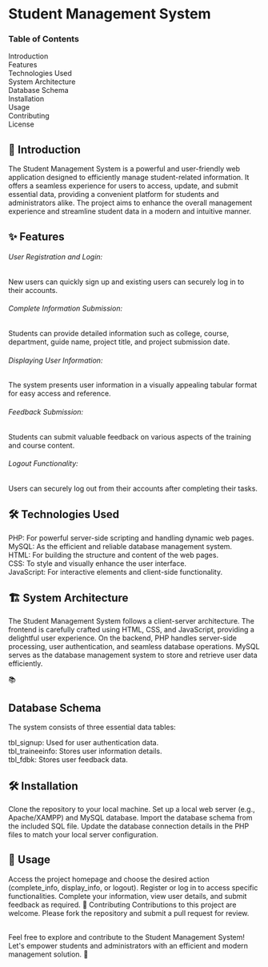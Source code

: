 <h1>Student Management System </h1>

<h3>Table of Contents </h3>
Introduction <br>
Features <br>
Technologies Used <br>
System Architecture <br>
Database Schema <br>
Installation <br>
Usage <br>
Contributing <br>
License <br>
<h2>🚀 Introduction </h2>
The Student Management System is a powerful and user-friendly web application designed to efficiently manage student-related information. It offers a seamless experience for users to access, update, and submit essential data, providing a convenient platform for students and administrators alike. The project aims to enhance the overall management experience and streamline student data in a modern and intuitive manner. <br>

<h2>✨ Features</h2>
<h6>User Registration and Login: </h6> New users can quickly sign up and existing users can securely log in to their accounts. 

<h6>Complete Information Submission: </h6>Students can provide detailed information such as college, course, department, guide name, project title, and project submission date. 

<h6>Displaying User Information:</h6> The system presents user information in a visually appealing tabular format for easy access and reference. 

<h6>Feedback Submission: </h6>Students can submit valuable feedback on various aspects of the training and course content. 

<h6>Logout Functionality:</h6> Users can securely log out from their accounts after completing their tasks. 

<h2>🛠️ Technologies Used </h2>
PHP: For powerful server-side scripting and handling dynamic web pages. <br>
MySQL: As the efficient and reliable database management system. <br>
HTML: For building the structure and content of the web pages. <br>
CSS: To style and visually enhance the user interface. <br>
JavaScript: For interactive elements and client-side functionality. <br>

<h2>🏗️ System Architecture</h2>
The Student Management System follows a client-server architecture. The frontend is carefully crafted using HTML, CSS, and JavaScript, providing a delightful user experience. On the backend, PHP handles server-side processing, user authentication, and seamless database operations. MySQL serves as the database management system to store and retrieve user data efficiently. <br>

📚 <h2>Database Schema</h2>
The system consists of three essential data tables: <br>

tbl_signup: Used for user authentication data. <br>
tbl_traineeinfo: Stores user information details. <br>
tbl_fdbk: Stores user feedback data. <br>

<h2>🛠️ Installation</h2>
Clone the repository to your local machine.
Set up a local web server (e.g., Apache/XAMPP) and MySQL database.
Import the database schema from the included SQL file.
Update the database connection details in the PHP files to match your local server configuration.

<h2>🚀 Usage</h2>
Access the project homepage and choose the desired action (complete_info, display_info, or logout).
Register or log in to access specific functionalities.
Complete your information, view user details, and submit feedback as required.
👥 Contributing
Contributions to this project are welcome. Please fork the repository and submit a pull request for review.

<br> Feel free to explore and contribute to the Student Management System! Let's empower students and administrators with an efficient and modern management solution. 🎉
